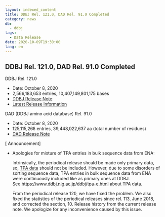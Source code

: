 ```yaml
---
layout: indexed_content
title: DDBJ Rel. 121.0, DAD Rel. 91.0 Completed
category: news
db:
  - ddbj
tags: 
  - Data Release
date: 2020-10-09T19:30:00
lang: en
---
```


## DDBJ Rel. 121.0, DAD Rel. 91.0 Completed

<span class="bold">DDBJ Rel. 121.0</span>

-   Date: October 8, 2020
-   2,566,183,653 entries, 10,407,149,801,175 bases
-   [DDBJ Release
    Note](ftp://ftp.ddbj.nig.ac.jp/ddbj_database/release_note_archive/ddbj/ddbjrel.121.txt)
-   [Latest Release Information](/latest-releases-e.html)

<span class="bold">DAD (DDBJ amino acid database) Rel. 91.0</span>

-   Date: October 8, 2020
-   125,115,268 entries, 39,448,022,637 aa (total number of residues)
-   [DAD Release
    Note](ftp://ftp.ddbj.nig.ac.jp/ddbj_database/release_note_archive/dad/dadrel.91.txt)

\[ Announcement\]

-   Apologies for mixture of TPA entries in bulk sequence data from ENA:

    Intrinsically, the periodical release should be made only primary
    data, so, [TPA data](/ddbj/tpa-e.html) should not be included.
    However, due to some disorders of sorting sequence data, TPA entries
    in bulk sequence data from ENA were continuously included like as
    primary ones at DDBJ.  
    See https://www.ddbj.nig.ac.jp/ddbj/tpa-e.html about TPA data.

    From the periodical release 120, we have fixed the problem. We also
    fixed the statistics of the periodical releases since rel. 113, June
    2018, and corrected the section, 10. Release history from the
    current release note. We apologize for any inconvenience caused by
    this issue.
